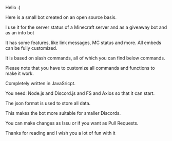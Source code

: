 Hello :) 

Here is a small bot created on an open source basis.

I use it for the server status of a Minecraft server and as a giveaway bot and as an info bot

It has some features, like link messages, MC status and more.
All embeds can be fully customized.

It is based on slash commands, all of which you can find below commands.

Please note that you have to customize all commands and functions to make it work.

Completely written in JavaSricpt.

You need:
Node.js and Discord.js and FS and Axios so that it can start.

The json format is used to store all data.

This makes the bot more suitable for smaller Discords.


You can make changes as Issu or if you want as Pull Requests.


Thanks for reading and I wish you a lot of fun with it 
